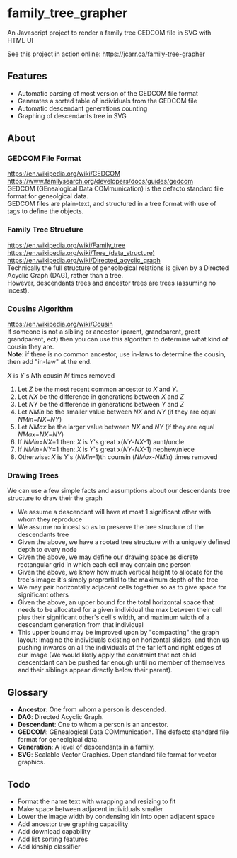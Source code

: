 # family_tree_grapher
An Javascript project to render a family tree GEDCOM file in SVG with HTML UI  

See this project in action online: https://jcarr.ca/family-tree-grapher

## Features
* Automatic parsing of most version of the GEDCOM file format
* Generates a sorted table of individuals from the GEDCOM file
* Automatic descendant generations counting
* Graphing of descendants tree in SVG

## About
### GEDCOM File Format
https://en.wikipedia.org/wiki/GEDCOM  
https://www.familysearch.org/developers/docs/guides/gedcom  
GEDCOM (GEnealogical Data COMmunication) is the defacto standard file format for geneolgical data.  
GEDCOM files are plain-text, and structured in a tree format with use of tags to define the objects.  

### Family Tree Structure
https://en.wikipedia.org/wiki/Family_tree  
https://en.wikipedia.org/wiki/Tree_(data_structure)  
https://en.wikipedia.org/wiki/Directed_acyclic_graph  
Technically the full structure of geneological relations is given by a Directed Acyclic Graph (DAG), rather than a tree.  
However, descendants trees and ancestor trees are trees (assuming no incest).  

### Cousins Algorithm
https://en.wikipedia.org/wiki/Cousin  
If someone is not a sibling or ancestor (parent, grandparent, great grandparent, ect) then you can use this algorithm to determine what kind of cousin they are.  
**Note**: if there is no common ancestor, use in-laws to determine the cousin, then add "in-law" at the end.  

*X* is *Y*'s *N*th cousin *M* times removed

1. Let *Z* be the most recent common ancestor to *X* and *Y*.  
2. Let *NX* be the difference in generations between *X* and *Z*  
3. Let *NY* be the difference in generations between *Y* and *Z*  
4. Let *NMin* be the smaller value between *NX* and *NY* (if they are equal *NMin*=*NX*=*NY*)  
5. Let *NMax* be the larger value between *NX* and *NY* (if they are equal *NMax*=*NX*=*NY*)  
6. If *NMin*=*NX*=1 then: *X* is *Y*'s great x(*NY*-*NX*-1) aunt/uncle  
7. If *NMin*=*NY*=1 then: *X* is *Y*'s great x(*NY*-*NX*-1) nephew/niece  
8. Otherwise: *X* is *Y*'s (*NMin*-1)th counsin (*NMax*-*NMin*) times removed  

### Drawing Trees
We can use a few simple facts and assumptions about our descendants tree structure to draw their the graph
- We assume a descendant will have at most 1 significant other with whom they reproduce
- We assume no incest so as to preserve the tree structure of the descendants tree
- Given the above, we have a rooted tree structure with a uniquely defined depth to every node
- Given the above, we may define our drawing space as dicrete rectangular grid in which each cell may contain one person
- Given the above, we know how much vertical height to allocate for the tree's image: it's simply proprortial to the maximum depth of the tree
- We may pair horizontally adjacent cells together so as to give space for significant others
- Given the above, an upper bound for the total horizontal space that needs to be allocated for a given individual the max between their cell plus their significant other's cell's width, and maximum width of a descendant generation from that individual
- This upper bound may be improved upon by "compacting" the graph layout: imagine the individuals existing on horizontal sliders, and then us pushing inwards on all the individuals at the far left and right edges of our image (We would likely apply the constraint that not child descentdant can be pushed far enough until no member of themselves and their siblings appear directly below their parent).


## Glossary
* **Ancestor**: One from whom a person is descended.
* **DAG**: Directed Acyclic Graph. 
* **Descendant**: One to whom a person is an ancestor.
* **GEDCOM**: GEnealogical Data COMmunication. The defacto standard file format for geneolgical data.
* **Generation**: A level of descendants in a family.
* **SVG**: Scalable Vector Graphics. Open standard file format for vector graphics.


## Todo
- Format the name text with wrapping and resizing to fit
- Make space between adjacent individuals smaller
- Lower the image width by condensing kin into open adjacent space
- Add ancestor tree graphing capability
- Add download capability
- Add list sorting features
- Add kinship classifier
